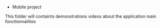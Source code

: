 * Mobile project

This folder will containts demonstrations videos about the application main fonctionnalities 
